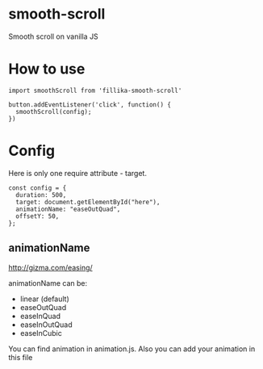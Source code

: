 # smooth-scroll
Smooth scroll on vanilla JS

# How to use

```
import smoothScroll from 'fillika-smooth-scroll'
```

```
button.addEventListener('click', function() {
  smoothScroll(config);
})
```
# Config

Here is only one require attribute - target.
```
const config = {
  duration: 500,
  target: document.getElementById("here"),
  animationName: "easeOutQuad",
  offsetY: 50,
};
```

## animationName
http://gizma.com/easing/


animationName can be:
- linear (default)
- easeOutQuad
- easeInQuad
- easeInOutQuad
- easeInCubic

You can find animation in animation.js. Also you can add your animation in this file